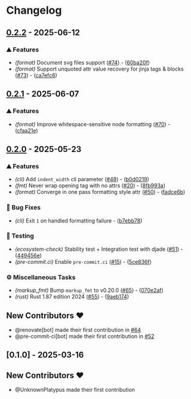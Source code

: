 # Changelog

## [0.2.2](https://github.com/UnknownPlatypus/djangofmt/compare/v0.2.1..v0.2.2) - 2025-06-12

### ⛰️ Features

- *(format)* Document svg files support ([#74](https://github.com/UnknownPlatypus/djangofmt/issues/74)) - ([60ba20f](https://github.com/UnknownPlatypus/djangofmt/commit/60ba20fc33a9ccbe6d908031e7513f974ee8c6d6))
- *(format)* Support unquoted attr value recovery for jinja tags & blocks ([#73](https://github.com/UnknownPlatypus/djangofmt/issues/73)) - ([ca7efc6](https://github.com/UnknownPlatypus/djangofmt/commit/ca7efc6c12c97cb8a9210c265569ad1a4b0f213d))

## [0.2.1](https://github.com/UnknownPlatypus/djangofmt/compare/v0.2.0..v0.2.1) - 2025-06-07

### ⛰️ Features

- *(format)* Improve whitespace-sensitive node formatting ([#70](https://github.com/UnknownPlatypus/djangofmt/issues/70)) - ([cfaa21e](https://github.com/UnknownPlatypus/djangofmt/commit/cfaa21e2ca37134bb9e315b17a0bc6f82f6ac289))

## [0.2.0](https://github.com/UnknownPlatypus/djangofmt/compare/v0.1.0..v0.2.0) - 2025-05-23

### ⛰️ Features

- *(cli)* Add `indent_width` cli parameter ([#48](https://github.com/UnknownPlatypus/djangofmt/issues/48)) - ([b0d0219](https://github.com/UnknownPlatypus/djangofmt/commit/b0d021948d564282f32b95688f0d31cbd6d8e633))
- *(fmt)* Never wrap opening tag with no attrs ([#20](https://github.com/UnknownPlatypus/djangofmt/issues/20)) - ([8fb993a](https://github.com/UnknownPlatypus/djangofmt/commit/8fb993a37f3ce1fbeb911eb91f8d92485a7db62c))
- *(format)* Converge in one pass formatting style attr ([#50](https://github.com/UnknownPlatypus/djangofmt/issues/50)) - ([fadce6b](https://github.com/UnknownPlatypus/djangofmt/commit/fadce6b31b8345543419eb0c6c5703e80810b2ec))

### 🐛 Bug Fixes

- *(cli)* Exit `1` on handled formatting failure - ([b7ebb78](https://github.com/UnknownPlatypus/djangofmt/commit/b7ebb789a865f62a58bb3b34cccaafea8f0e20e7))

### 🧪 Testing

- *(ecosystem-check)* Stability test + Integration test with djade ([#51](https://github.com/UnknownPlatypus/djangofmt/issues/51)) - ([449456e](https://github.com/UnknownPlatypus/djangofmt/commit/449456e3c2da1f643402772ee555dc34fa8af132))
- *(pre-commit.ci)* Enable `pre-commit.ci` ([#15](https://github.com/UnknownPlatypus/djangofmt/issues/15)) - ([5ce836f](https://github.com/UnknownPlatypus/djangofmt/commit/5ce836f701c8082bfe56ebdbba05a00cf8644e5b))

### ⚙️ Miscellaneous Tasks

- *(markup_fmt)* Bump `markup_fmt` to v0.20.0 ([#65](https://github.com/UnknownPlatypus/djangofmt/issues/65)) - ([070e2af](https://github.com/UnknownPlatypus/djangofmt/commit/070e2af30a1d888d66592324af5d77b10820b249))
- *(rust)* Rust 1.87 edition 2024 ([#55](https://github.com/UnknownPlatypus/djangofmt/issues/55)) - ([9aeb174](https://github.com/UnknownPlatypus/djangofmt/commit/9aeb174595bbb8d2da893dc41b3f4054368c71c9))

## New Contributors ❤️

- @renovate[bot] made their first contribution in [#64](https://github.com/UnknownPlatypus/djangofmt/pull/64)
- @pre-commit-ci[bot] made their first contribution in [#52](https://github.com/UnknownPlatypus/djangofmt/pull/52)

## [0.1.0] - 2025-03-16

## New Contributors ❤️

- @UnknownPlatypus made their first contribution

<!-- generated by git-cliff -->
